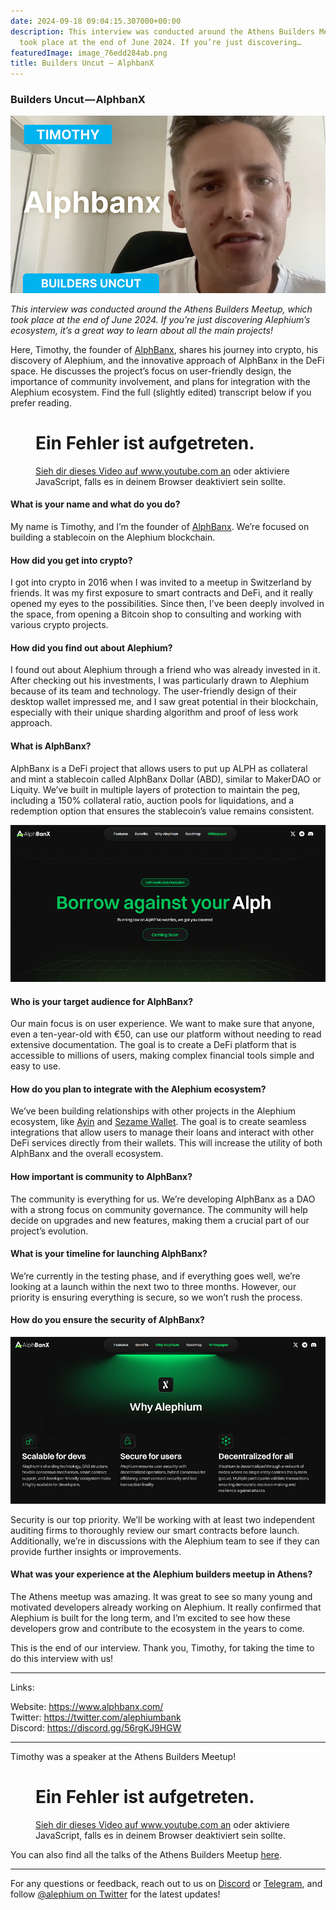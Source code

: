 ```yaml
---
date: 2024-09-18 09:04:15.307000+00:00
description: This interview was conducted around the Athens Builders Meetup, which
  took place at the end of June 2024. If you’re just discovering…
featuredImage: image_76edd284ab.png
title: Builders Uncut — AlphbanX
---
```


### Builders Uncut — AlphbanX

![](image_76edd284ab.png)

_This interview was conducted around the Athens Builders Meetup, which took place at the end of June 2024. If you’re just discovering Alephium’s ecosystem, it’s a great way to learn about all the main projects!_

Here, Timothy, the founder of <a href="https://www.alphbanx.com/" class="markup--anchor markup--p-anchor" data-href="https://www.alphbanx.com/" rel="noopener" target="_blank">AlphBanx</a>, shares his journey into crypto, his discovery of Alephium, and the innovative approach of AlphBanx in the DeFi space. He discusses the project’s focus on user-friendly design, the importance of community involvement, and plans for integration with the Alephium ecosystem. Find the full (slightly edited) transcript below if you prefer reading.

<figure id="2d12" class="graf graf--figure graf--iframe graf-after--p">

<h1 id="ein-fehler-ist-aufgetreten." class="message">Ein Fehler ist aufgetreten.</h1>
<a href="https://www.youtube.com/watch?v=OE3rCD0i12M" target="_blank">Sieh dir dieses Video auf www.youtube.com an</a> oder aktiviere JavaScript, falls es in deinem Browser deaktiviert sein sollte.
</figure>

#### What is your name and what do you do?

My name is Timothy, and I’m the founder of <a href="https://www.alphbanx.com/" class="markup--anchor markup--p-anchor" data-href="https://www.alphbanx.com/" rel="noopener" target="_blank">AlphBanx</a>. We’re focused on building a stablecoin on the Alephium blockchain.

#### How did you get into crypto?

I got into crypto in 2016 when I was invited to a meetup in Switzerland by friends. It was my first exposure to smart contracts and DeFi, and it really opened my eyes to the possibilities. Since then, I’ve been deeply involved in the space, from opening a Bitcoin shop to consulting and working with various crypto projects.

#### How did you find out about Alephium?

I found out about Alephium through a friend who was already invested in it. After checking out his investments, I was particularly drawn to Alephium because of its team and technology. The user-friendly design of their desktop wallet impressed me, and I saw great potential in their blockchain, especially with their unique sharding algorithm and proof of less work approach.

#### What is AlphBanx?

AlphBanx is a DeFi project that allows users to put up ALPH as collateral and mint a stablecoin called AlphBanx Dollar (ABD), similar to MakerDAO or Liquity. We’ve built in multiple layers of protection to maintain the peg, including a 150% collateral ratio, auction pools for liquidations, and a redemption option that ensures the stablecoin’s value remains consistent.

![](image_fd87e8e556.png)

#### Who is your target audience for AlphBanx?

Our main focus is on user experience. We want to make sure that anyone, even a ten-year-old with €50, can use our platform without needing to read extensive documentation. The goal is to create a DeFi platform that is accessible to millions of users, making complex financial tools simple and easy to use.

#### How do you plan to integrate with the Alephium ecosystem?

We’ve been building relationships with other projects in the Alephium ecosystem, like <a href="http://ayin.app" class="markup--anchor markup--p-anchor" data-href="http://ayin.app" rel="noopener" target="_blank">Ayin</a> and <a href="http://sezame.app" class="markup--anchor markup--p-anchor" data-href="http://sezame.app" rel="noopener" target="_blank">Sezame Wallet</a>. The goal is to create seamless integrations that allow users to manage their loans and interact with other DeFi services directly from their wallets. This will increase the utility of both AlphBanx and the overall ecosystem.

#### How important is community to AlphBanx?

The community is everything for us. We’re developing AlphBanx as a DAO with a strong focus on community governance. The community will help decide on upgrades and new features, making them a crucial part of our project’s evolution.

#### What is your timeline for launching AlphBanx?

We’re currently in the testing phase, and if everything goes well, we’re looking at a launch within the next two to three months. However, our priority is ensuring everything is secure, so we won’t rush the process.

#### How do you ensure the security of AlphBanx?

![](image_3b1df9df6b.png)

Security is our top priority. We’ll be working with at least two independent auditing firms to thoroughly review our smart contracts before launch. Additionally, we’re in discussions with the Alephium team to see if they can provide further insights or improvements.

#### What was your experience at the Alephium builders meetup in Athens?

The Athens meetup was amazing. It was great to see so many young and motivated developers already working on Alephium. It really confirmed that Alephium is built for the long term, and I’m excited to see how these developers grow and contribute to the ecosystem in the years to come.

This is the end of our interview. Thank you, Timothy, for taking the time to do this interview with us!

---

Links:

Website: <a href="https://www.alphbanx.com/" class="markup--anchor markup--p-anchor" data-href="https://www.alphbanx.com/" rel="nofollow noopener" target="_blank">https://www.alphbanx.com/</a>  
Twitter: <a href="https://twitter.com/alephiumbank" class="markup--anchor markup--p-anchor" data-href="https://twitter.com/alephiumbank" rel="nofollow noopener" target="_blank">https://twitter.com/alephiumbank</a>  
Discord: <a href="https://discord.gg/56rgKJ9HGW" class="markup--anchor markup--p-anchor" data-href="https://discord.gg/56rgKJ9HGW" rel="nofollow noopener" target="_blank">https://discord.gg/56rgKJ9HGW</a>

---

Timothy was a speaker at the Athens Builders Meetup!

<figure id="592a" class="graf graf--figure graf--iframe graf-after--p">

<h1 id="ein-fehler-ist-aufgetreten." class="message">Ein Fehler ist aufgetreten.</h1>
<a href="https://www.youtube.com/watch?v=9hAYzsLmIBc" target="_blank">Sieh dir dieses Video auf www.youtube.com an</a> oder aktiviere JavaScript, falls es in deinem Browser deaktiviert sein sollte.
</figure>

You can also find all the talks of the Athens Builders Meetup <a href="https://medium.com/@alephium/all-the-athens-meetup-presentations-f419195640ce" class="markup--anchor markup--p-anchor" data-href="https://medium.com/@alephium/all-the-athens-meetup-presentations-f419195640ce" rel="noopener" target="_blank">here</a>.

---

For any questions or feedback, reach out to us on <a href="http://alephium.org/discord" class="markup--anchor markup--p-anchor" data-href="http://alephium.org/discord" rel="noopener ugc nofollow noopener" target="_blank">Discord</a> or <a href="https://t.me/alephiumgroup" class="markup--anchor markup--p-anchor" data-href="https://t.me/alephiumgroup" rel="noopener ugc nofollow noopener" target="_blank">Telegram</a>, and follow <a href="https://x.com/alephium" class="markup--anchor markup--p-anchor" data-href="https://x.com/alephium" rel="noopener ugc nofollow noopener" target="_blank">@alephium on Twitter</a> for the latest updates!
